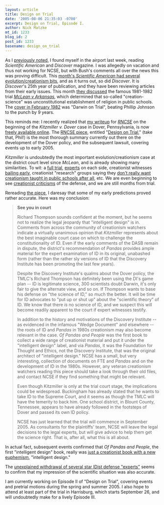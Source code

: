 ```yaml
---
layout: article
title: Design on Trial
date: '2005-08-06 21:35:03 -0700'
excerpt: Design on Trial, Episode I.
author: Nick Matzke
mt_id: 1233
blog_id: 2
post_id: 1233
basename: design_on_trial
---
```

<img src="http://www.discover.com/images/issues/aug-05/rd-lookback.jpg" alt="" style="float:left;" />As I [previously noted](/archives/2005/08/teach-both-side.html), I found myself in the airport last week, reading _Scientific American_ and _Discover_ magazine.  I was allegedly on vacation and thus not working for NCSE, but with Bush's comments all over the news this was proving difficult.  This [month's _Scientific American_ had several evolution/creationism bits](/archives/2005/08/teach-both-side.html), and as it turns out, so did _Discover_.  It is _Discover_'s 25th year of publication, and they have been reviewing articles from their early issues.  This month [they discussed](http://www.discover.com/issues/aug-05/rd/lookback-in-discover/) the famous 1981-1982 trial [_McLean v Arkansas_](http://www.antievolution.org/projects/mclean/new_site/index.htm), which determined that so-called "creation-science" was unconstitutional establishment of religion in public schools.  The [cover in February 1982](http://www.discover.com/issues/aug-05/rd/lookback-in-discover/) was "Darwin on Trial", beating Phillip Johnson to the punch by 9 years.

This reminds me: I recently realized that [my writeup](http://www.ncseweb.org/resources/rncse_content/vol24/4838_design_on_trial_in_dover_penn_12_30_1899.asp) for [_RNCSE_](http://www.ncseweb.org/newsletter.asp) on the beginning of the _Kitzmiller v. Dover_ case in Dover, Pennsylvania, is now [freely available online](http://www.ncseweb.org/resources/rncse_content/vol24/4838_design_on_trial_in_dover_penn_12_30_1899.asp). The [RNCSE piece](http://www.ncseweb.org/resources/rncse_content/vol24/4838_design_on_trial_in_dover_penn_12_30_1899.asp), entitled "[Design on Trial](http://www.ncseweb.org/resources/rncse_content/vol24/4838_design_on_trial_in_dover_penn_12_30_1899.asp)," (take that, Phil!) is the most thorough summary currently out there on the development of the Dover policy, and the subsequent lawsuit, covering events up to early 2005.

_Kitzmiller_ is undoubtedly the most important evolution/creationism case at the district court level since _McLean_, and is already showing many similarities. To wit: a [full trial](http://www.aclu.org/ReligiousLiberty/ReligiousLiberty.cfm?ID=17204&amp;c=139), [experts](http://www.pandasthumb.org/archives/2005/03/dover_pa_experts_revealed.html#c36354) on each side, creationist witnesses [bailing early](http://www.pandasthumb.org/pt-archives/001160.html), creationist "research" groups saying they [don't really want creationism taught in public schools after all](http://www.discovery.org/csc/topQuestions.php#questionsAboutScienceEducationPolicy), etc.  We are even beginning to see [creationist criticisms](http://www.pandasthumb.org/archives/2005/06/dembski_threatens_to_sue_dover_defense.html) of the defense, and we are still months from trial.

Rereading [the piece](http://www.ncseweb.org/resources/rncse_content/vol24/4838_design_on_trial_in_dover_penn_12_30_1899.asp), I daresay that some of my early predictions proved rather accurate.  Here was my conclusion:

> **See you in court**
> 
> Richard Thompson sounds confident at the moment, but he seems not to realize the legal jeopardy that "intelligent design" is in. Comments from across the community of creationism watchers indicate a virtually unanimous opinion that _Kitzmiller_ represents about the best imaginable court case on which to challenge the constitutionality of ID. Even if the early comments of the DASB remain in dispute, the district's recommendation of _Pandas_ provides ample material for the expert examination of ID in its original, unabashed form (rather than the rather sly versions of ID that the Discovery Institute has been promoting the last few years).
> 
> Despite the Discovery Institute's qualms about the Dover policy, the TMLC's Richard Thompson has definitely been using the DI's game plan -- ID is legitimate science, 300 scientists doubt Darwin, it's only fair to give the alternate view, and so on. If Thompson wants to base his defense on "the science of ID," so much the better. It will be time for ID advocates to "put up or shut up" about the "scientific theory" of ID. We know that there _is_ no science of ID, and we suspect this will become readily apparent to the court if expert witnesses testify.
> 
> In addition to the history and motivations of the Discovery Institute -- as evidenced in the infamous "Wedge Document" and elsewhere -- the roots of ID and _Pandas_ in 1980s creationism may also become relevant in the case. _Of Pandas and People_ was the first book to collect a wide range of creationist material and put it under the "intelligent design" label, and via _Pandas_, it was the Foundation for Thought and Ethics, not the Discovery Institute, that was the original architect of "intelligent design." NCSE has a small, but very interesting, collection of documents on FTE and _Pandas_ and on the development of ID in the 1980s. However, any veteran creationism watchers reading this piece should take a look through their old files, and contact NCSE if they find something that might be relevant.
> 
> Even though Kitzmiller is only at the trial court stage, the implications could be widespread. Buckingham has already stated that he wants to take ID to the Supreme Court, and it seems as though the TMLC will have the temerity to back him. One school district, in Blount County, Tennessee, appears to have already followed in the footsteps of Dover and passed its own ID policy.
> 
> NCSE has just learned that the trial will commence in September 2005. As consultants for the plaintiffs' team, NCSE will leave the legal decisions to the legal experts, but will give advice to help them get the science right. That is, after all, what this is all about.

In actual fact, subsequent events confirmed that _Of Pandas and People_, the first "intelligent design" book, really was [just a creationist book with a new euphemism](/archives/2005/07/creationist-cre.html), "intelligent design."

The [unexplained withdrawal of several star IDist defense "experts"](http://www.pandasthumb.org/pt-archives/001160.html) seems to confirm that my impression of the scientific situation was also accurate.

I am currently working on Episode II of "Design on Trial", covering events and pretrial motions during the spring and summer 2005.  I also hope to attend at least part of the trial in Harrisburg, which starts September 26, and will undoubtedly make for a lively Episode III.
